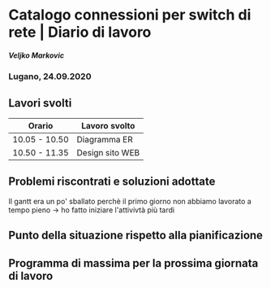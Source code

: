 # Catalogo connessioni per switch di rete | Diario di lavoro
##### Veljko Markovic
### Lugano, 24.09.2020

## Lavori svolti


|Orario        |Lavoro svolto                 |
|--------------|------------------------------|
|10.05 - 10.50      |Diagramma ER       |
|10.50 - 11.35      |Design sito WEB      |

##  Problemi riscontrati e soluzioni adottate
Il gantt era un po' sballato perchè il primo giorno non abbiamo lavorato a tempo pieno -> ho fatto iniziare l'attivivtà più tardi

##  Punto della situazione rispetto alla pianificazione


## Programma di massima per la prossima giornata di lavoro

